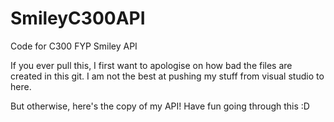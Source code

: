 # SmileyC300API
Code for C300 FYP Smiley API


If you ever pull this, I first want to apologise on how bad the files are created in this git. I am not the best at pushing my stuff from visual studio to here.

But otherwise, here's the copy of my API! Have fun going through this :D

